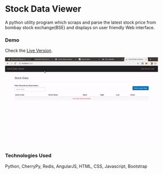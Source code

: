 # Stock Data Viewer
A python utility program which scraps and parse the latest stock price from bombay stock exchange(BSE) and displays on user friendly Web interface.

### Demo

Check the [Live Version](https://stock-data-viewer.herokuapp.com/).

![Demo GIF of Project](demo/demo.gif)

### Technologies Used
Python, CherryPy, Redis, AngularJS, HTML, CSS, Javascript, Bootstrap 